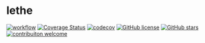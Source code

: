 # lethe

[![workflow](https://github.com/kuoss/lethe/actions/workflows/workflow.yml/badge.svg)](https://github.com/kuoss/lethe/actions)
[![Coverage Status](https://coveralls.io/repos/github/kuoss/lethe/badge.svg?branch=main)](https://coveralls.io/github/kuoss/lethe?branch=main)
[![codecov](https://codecov.io/gh/kuoss/lethe/branch/main/graph/badge.svg?token=EXPE6OS8HJ)](https://codecov.io/gh/kuoss/lethe)
[![GitHub license](https://img.shields.io/github/license/kuoss/lethe.svg)](https://github.com/kuoss/lethe/blob/main/LICENSE)
[![GitHub stars](https://img.shields.io/github/stars/kuoss/lethe.svg)](https://github.com/kuoss/lethe/stargazers)
[![contribuiton welcome](https://img.shields.io/badge/contributions-welcome-orange.svg)](https://github.com/kuoss/lethe/blob/main/CONTRIBUTING.md)
